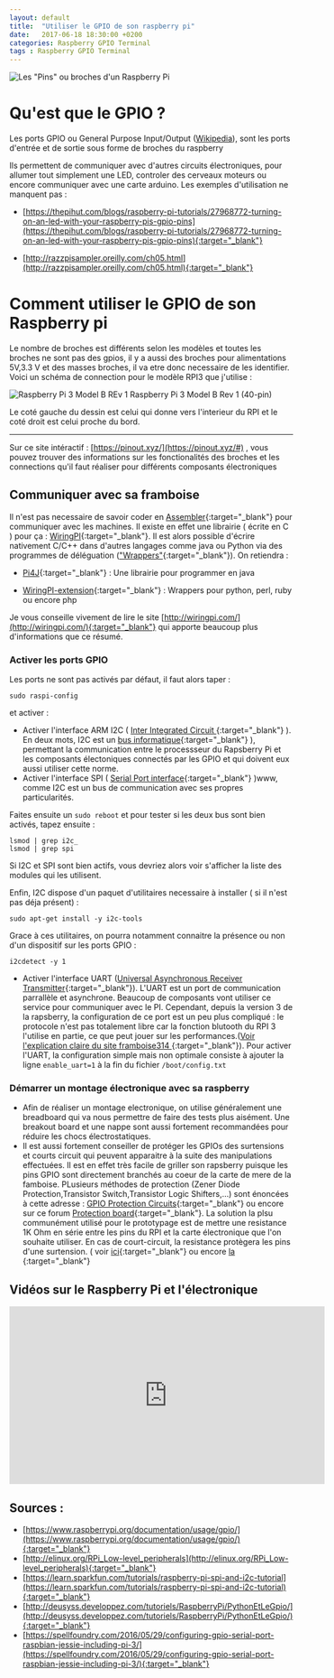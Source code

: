 ```yaml
---
layout: default
title:  "Utiliser le GPIO de son raspberry pi"
date:   2017-06-18 18:30:00 +0200
categories: Raspberry GPIO Terminal 
tags : Raspberry GPIO Terminal
---
```

 ![Les "Pins" ou broches d'un Raspberry Pi ]({{site.url}}/assets/images/posts/raspberry-pi/gpio-pins.jpg)
<h1> Qu'est que le GPIO ? </h1>

 Les ports GPIO ou  General Purpose Input/Output  ([Wikipedia](https://fr.wikipedia.org/wiki/General_Purpose_Input/Output)), sont les ports d'entrée et de sortie sous forme de broches du raspberry
 


 Ils permettent de communiquer avec d'autres circuits électroniques, pour allumer tout simplement une LED, controler des cerveaux moteurs ou encore communiquer avec une carte arduino.
 Les exemples d'utilisation ne manquent pas : 
 
 * [https://thepihut.com/blogs/raspberry-pi-tutorials/27968772-turning-on-an-led-with-your-raspberry-pis-gpio-pins](https://thepihut.com/blogs/raspberry-pi-tutorials/27968772-turning-on-an-led-with-your-raspberry-pis-gpio-pins){:target="_blank"}
 
 * [http://razzpisampler.oreilly.com/ch05.html](http://razzpisampler.oreilly.com/ch05.html){:target="_blank"}
 

# Comment utiliser le GPIO de son Raspberry pi 

Le nombre de broches est différents selon les modèles et toutes les broches ne sont pas des gpios, il y a aussi des broches pour alimentations 5V,3.3 V et des masses broches, il va etre donc necessaire de les identifier. 
Voici un schéma de connection pour le modèle RPI3 que j'utilise : 

![Raspberry Pi 3 Model B REv 1]({{site.url}}/assets/images/posts/raspberry-pi/GPIO-Schema-PI-3-modelB-Rev1-elements.png)
 Raspberry Pi 3 Model B Rev 1 (40-pin)
 
 Le coté gauche du dessin est celui qui donne vers l'interieur du RPI et le coté droit est celui proche du bord.

-----------------

Sur ce site intéractif : [https://pinout.xyz/](https://pinout.xyz/#) , vous pouvez trouver des informations sur les fonctionalités des broches et les connections qu'il faut réaliser pour différents composants électroniques


## Communiquer avec sa framboise ##

Il n'est pas necessaire de savoir coder en [Assembler](https://fr.wikipedia.org/wiki/Assembleur){:target="_blank"}  pour communiquer avec les machines. Il existe en effet une librairie ( écrite en C ) pour ça : [WiringPI](http://wiringpi.com/){:target="_blank"}.
Il est alors possible d'écrire nativement C/C++  dans d'autres langages comme java ou Python via des programmes de déléguation (["Wrappers"]( https://fr.wikipedia.org/wiki/Fonction_wrapper){:target="_blank"}). On retiendra : 

* [Pi4J](http://pi4j.com/index.html){:target="_blank"} : Une librairie  pour programmer en java

* [WiringPI-extension](https://github.com/WiringPi){:target="_blank"}  : Wrappers pour python, perl, ruby ou encore php 

Je vous conseille vivement de lire le site [http://wiringpi.com/](http://wiringpi.com/){:target="_blank"} qui apporte beaucoup plus d'informations que ce résumé.


### Activer les ports GPIO ###
Les ports ne sont pas activés par défaut, il faut alors taper :
```SHELL 
sudo raspi-config
```
et activer :
* Activer l'interface ARM I2C ( [Inter Integrated Circuit ](https://fr.wikipedia.org/wiki/I2C){:target="_blank"} ). En deux mots, I2C est un [bus informatique](https://fr.wikipedia.org/wiki/Bus_informatique){:target="_blank"} ), permettant la communication entre le processseur du Rapsberry Pi et les composants électoniques connectés par les GPIO et qui doivent eux aussi utiliser cette norme.
* Activer l'interface SPI ( [Serial Port interface](https://fr.wikipedia.org/wiki/Serial_Peripheral_Interface){:target="_blank"} )www, comme I2C est un bus de communication avec ses propres particularités.

Faites ensuite un `sudo reboot` et pour tester si les deux bus sont bien activés, tapez ensuite :
``` SHELL
lsmod | grep i2c_
lsmod | grep spi
```
Si I2C et SPI sont bien actifs, vous devriez alors voir s'afficher la liste des modules qui les utilisent.

Enfin, I2C dispose d'un paquet d'utilitaires necessaire à installer ( si il n'est pas déja présent) :
```SHELL
sudo apt-get install -y i2c-tools
```
Grace à ces utilitaires, on pourra notamment connaitre la présence ou non d'un dispositif sur les ports GPIO :
```SHELL
i2cdetect -y 1
```

* Activer l'interface UART ([Universal Asynchronous Receiver Transmitter](https://fr.wikipedia.org/wiki/UART){:target="_blank"}). L'UART est un port de communication parrallèle et asynchrone. Beaucoup de composants vont utiliser ce service pour communiquer avec le PI. Cependant, depuis la version 3 de la rapsberry, la configuration de ce port est un peu plus compliqué : le protocole n'est pas totalement libre car la fonction blutooth du RPI 3 l'utilise en partie, ce que peut jouer sur les performances.([Voir l'explication claire du site framboise314 ](http://www.framboise314.fr/le-port-serie-du-raspberry-pi-3-pas-simple/){:target="_blank"}). Pour activer l'UART, la configuration simple mais non optimale consiste à ajouter la ligne `enable_uart=1` à la fin du fichier `/boot/config.txt`


### Démarrer un montage électronique avec sa raspberry ###

* Afin de réaliser un montage electronique, on utilise généralement une breadboard qui va nous permettre de faire des tests plus aisément. Une breakout board et une nappe sont aussi fortement recommandées pour réduire les chocs électrostatiques.
* Il est aussi fortement conseiller de protéger les GPIOs des surtensions et courts circuit qui peuvent apparaitre à la suite des manipulations effectuées. Il est en effet très facile de griller son rapsberry puisque les pins GPIO sont directement branchés au coeur de la carte de mere de la famboise. PLusieurs méthodes de protection (Zener Diode Protection,Transistor Switch,Transistor Logic Shifters,...) sont énoncées à cette adresse : [GPIO Protection Circuits](http://elinux.org/RPi_Tutorial_EGHS:GPIO_Protection_Circuits){:target="_blank"} ou encore sur ce forum [Protection board](https://www.raspberrypi.org/forums/viewtopic.php?f=45&t=24540){:target="_blank"}. La solution la plsu communément utilisé pour le prototypage est de mettre une resistance 1K Ohm en série entre les pins du RPI et la carte électronique que l'on souhaite utiliser. En cas de court-circuit, la resistance protègera les pins d'une surtension. ( voir [ici](http://www.linuxembedded.fr/2014/07/electronique-simple-pour-gpio/){:target="_blank"} ou encore [la](https://www.raspberrypi.org/forums/viewtopic.php?f=29&t=132953) {:target="_blank"}


## Vidéos sur le Raspberry Pi et l'électronique ##

<iframe width="560" height="315" src="https://www.youtube.com/embed/9Qumu2h8FjY" frameborder="0" allowfullscreen></iframe>


## Sources : ##

*  [https://www.raspberrypi.org/documentation/usage/gpio/](https://www.raspberrypi.org/documentation/usage/gpio/){:target="_blank"} 
*  [http://elinux.org/RPi_Low-level_peripherals](http://elinux.org/RPi_Low-level_peripherals){:target="_blank"} 
*  [https://learn.sparkfun.com/tutorials/raspberry-pi-spi-and-i2c-tutorial](https://learn.sparkfun.com/tutorials/raspberry-pi-spi-and-i2c-tutorial){:target="_blank"} 
*  [http://deusyss.developpez.com/tutoriels/RaspberryPi/PythonEtLeGpio/](http://deusyss.developpez.com/tutoriels/RaspberryPi/PythonEtLeGpio/){:target="_blank"} 
*  [https://spellfoundry.com/2016/05/29/configuring-gpio-serial-port-raspbian-jessie-including-pi-3/](https://spellfoundry.com/2016/05/29/configuring-gpio-serial-port-raspbian-jessie-including-pi-3/){:target="_blank"} 

